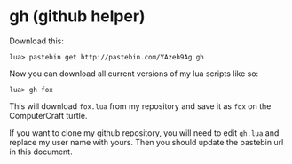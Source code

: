 gh (github helper)
==================

Download this:
```
lua> pastebin get http://pastebin.com/YAzeh9Ag gh
```

Now you can download all current versions of my lua scripts like so:
```
lua> gh fox
```

This will download ```fox.lua``` from my repository and save it as
```fox``` on the ComputerCraft turtle.

If you want to clone my github repository, you will need to edit ```gh.lua``` and replace my user name with yours. Then you should update the pastebin url in this document.

